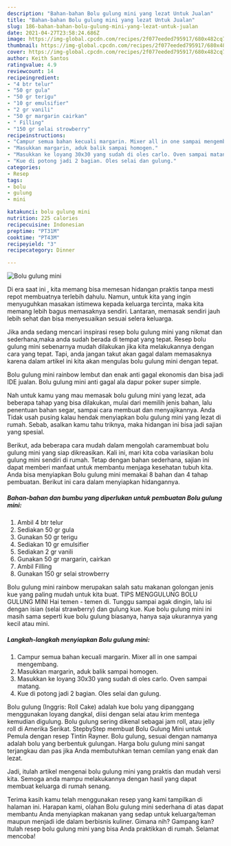 ```yaml
---
description: "Bahan-bahan Bolu gulung mini yang lezat Untuk Jualan"
title: "Bahan-bahan Bolu gulung mini yang lezat Untuk Jualan"
slug: 186-bahan-bahan-bolu-gulung-mini-yang-lezat-untuk-jualan
date: 2021-04-27T23:58:24.686Z
image: https://img-global.cpcdn.com/recipes/2f077eeded795917/680x482cq70/bolu-gulung-mini-foto-resep-utama.jpg
thumbnail: https://img-global.cpcdn.com/recipes/2f077eeded795917/680x482cq70/bolu-gulung-mini-foto-resep-utama.jpg
cover: https://img-global.cpcdn.com/recipes/2f077eeded795917/680x482cq70/bolu-gulung-mini-foto-resep-utama.jpg
author: Keith Santos
ratingvalue: 4.9
reviewcount: 14
recipeingredient:
- "4 btr telur"
- "50 gr gula"
- "50 gr terigu"
- "10 gr emulsifier"
- "2 gr vanili"
- "50 gr margarin cairkan"
- " Filling"
- "150 gr selai strowberry"
recipeinstructions:
- "Campur semua bahan kecuali margarin. Mixer all in one sampai mengembang."
- "Masukkan margarin, aduk balik sampai homogen."
- "Masukkan ke loyang 30x30 yang sudah di oles carlo. Oven sampai matang."
- "Kue di potong jadi 2 bagian. Oles selai dan gulung."
categories:
- Resep
tags:
- bolu
- gulung
- mini

katakunci: bolu gulung mini 
nutrition: 225 calories
recipecuisine: Indonesian
preptime: "PT31M"
cooktime: "PT43M"
recipeyield: "3"
recipecategory: Dinner

---
```



![Bolu gulung mini](https://img-global.cpcdn.com/recipes/2f077eeded795917/680x482cq70/bolu-gulung-mini-foto-resep-utama.jpg)

Di era  saat ini , kita memang bisa memesan hidangan praktis tanpa mesti repot membuatnya terlebih dahulu. Namun, untuk kita yang ingin menyuguhkan masakan istimewa kepada keluarga tercinta, maka kita memang lebih bagus memasaknya sendiri. Lantaran, memasak sendiri jauh lebih sehat dan bisa menyesuaikan sesuai selera keluarga.

Jika anda sedang mencari inspirasi resep bolu gulung mini yang nikmat dan sederhana,maka anda sudah berada di tempat yang tepat. Resep bolu gulung mini  sebenarnya mudah dilakukan jika kita melakukannya dengan cara yang tepat. Tapi, anda jangan takut akan gagal dalam memasaknya 
karena dalam artikel ini kita akan mengulas bolu gulung mini dengan tepat.  

Bolu gulung mini rainbow lembut dan enak anti gagal ekonomis dan bisa jadi IDE jualan. Bolu gulung mini anti gagal ala dapur poker super simple.

Nah untuk kamu yang mau memasak bolu gulung mini yang lezat, ada beberapa tahap yang bisa dilakukan, mulai dari memilih jenis bahan, lalu penentuan bahan segar, sampai cara membuat dan menyajikannya. Anda Tidak usah pusing kalau hendak menyiapkan bolu gulung mini yang lezat di rumah. Sebab, asalkan kamu  tahu triknya, maka hidangan ini bisa jadi sajian yang spesial.

Berikut, ada beberapa cara mudah dalam mengolah caramembuat bolu gulung mini yang siap dikreasikan. Kali ini, mari kita coba variasikan bolu gulung mini sendiri di rumah. Tetap dengan bahan sederhana, sajian ini dapat memberi manfaat untuk membantu menjaga kesehatan tubuh kita. Anda bisa menyiapkan Bolu gulung mini memakai 8 bahan dan 4 tahap pembuatan. Berikut ini cara dalam menyiapkan hidangannya.

<!--inarticleads1-->

##### Bahan-bahan dan bumbu yang diperlukan untuk pembuatan Bolu gulung mini:

1. Ambil 4 btr telur
1. Sediakan 50 gr gula
1. Gunakan 50 gr terigu
1. Sediakan 10 gr emulsifier
1. Sediakan 2 gr vanili
1. Gunakan 50 gr margarin, cairkan
1. Ambil  Filling
1. Gunakan 150 gr selai strowberry


Bolu gulung mini rainbow merupakan salah satu makanan golongan jenis kue yang paling mudah untuk kita buat. TIPS MENGGULUNG BOLU GULUNG MINI Hai temen - temen di. Tunggu sampai agak dingin, lalu isi dengan isian (selai strawberry) dan gulung kue. Kue bolu gulung mini ini masih sama seperti kue bolu gulung biasanya, hanya saja ukurannya yang kecil atau mini. 

<!--inarticleads2-->

##### Langkah-langkah menyiapkan Bolu gulung mini:

1. Campur semua bahan kecuali margarin. Mixer all in one sampai mengembang.
1. Masukkan margarin, aduk balik sampai homogen.
1. Masukkan ke loyang 30x30 yang sudah di oles carlo. Oven sampai matang.
1. Kue di potong jadi 2 bagian. Oles selai dan gulung.


Bolu gulung (Inggris: Roll Cake) adalah kue bolu yang dipanggang menggunakan loyang dangkal, diisi dengan selai atau krim mentega kemudian digulung. Bolu gulung sering dikenal sebagai jam roll, atau jelly roll di Amerika Serikat. StepbyStep membuat Bolu Gulung Mini untuk Pemula dengan resep Tintin Rayner. Bolu gulung, sesuai dengan namanya adalah bolu yang berbentuk gulungan. Harga bolu gulung mini sangat terjangkau dan pas jika Anda membutuhkan teman cemilan yang enak dan lezat. 

Jadi, itulah artikel mengenai  bolu gulung mini  yang praktis dan mudah versi kita. Semoga anda mampu melakukannya dengan hasil yang dapat membuat keluarga di rumah senang. 

Terima kasih kamu telah menggunakan resep yang kami tampilkan di halaman ini. Harapan kami, olahan  Bolu gulung mini sederhana di atas dapat membantu Anda menyiapkan makanan yang sedap untuk keluarga/teman maupun menjadi ide dalam berbisnis kuliner. Gimana nih? Gampang kan? Itulah resep bolu gulung mini yang bisa Anda praktikkan di rumah. Selamat mencoba!

